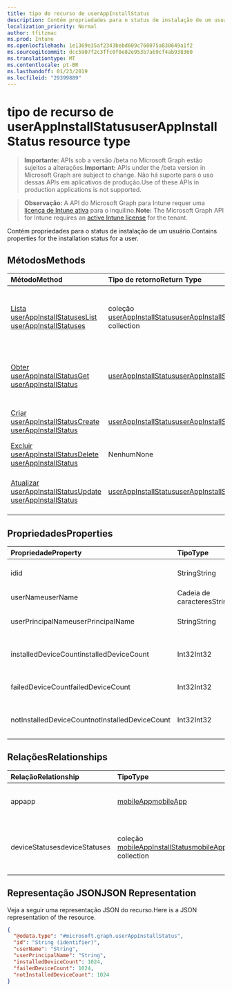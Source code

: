 ```yaml
---
title: tipo de recurso de userAppInstallStatus
description: Contém propriedades para o status de instalação de um usuário.
localization_priority: Normal
author: tfitzmac
ms.prod: Intune
ms.openlocfilehash: 1e1369e35af2343bebd609c760075a830649a1f2
ms.sourcegitcommit: dcc5907f2c3ffc0f0e82e953b7ab9cf4ab938360
ms.translationtype: MT
ms.contentlocale: pt-BR
ms.lasthandoff: 01/23/2019
ms.locfileid: "29399889"
---
```

# <a name="userappinstallstatus-resource-type"></a><span data-ttu-id="ac1eb-103">tipo de recurso de userAppInstallStatus</span><span class="sxs-lookup"><span data-stu-id="ac1eb-103">userAppInstallStatus resource type</span></span>

> <span data-ttu-id="ac1eb-104">**Importante:** APIs sob a versão /beta no Microsoft Graph estão sujeitos a alterações.</span><span class="sxs-lookup"><span data-stu-id="ac1eb-104">**Important:** APIs under the /beta version in Microsoft Graph are subject to change.</span></span> <span data-ttu-id="ac1eb-105">Não há suporte para o uso dessas APIs em aplicativos de produção.</span><span class="sxs-lookup"><span data-stu-id="ac1eb-105">Use of these APIs in production applications is not supported.</span></span>

> <span data-ttu-id="ac1eb-106">**Observação:** A API do Microsoft Graph para Intune requer uma [licença de Intune ativa](https://go.microsoft.com/fwlink/?linkid=839381) para o inquilino.</span><span class="sxs-lookup"><span data-stu-id="ac1eb-106">**Note:** The Microsoft Graph API for Intune requires an [active Intune license](https://go.microsoft.com/fwlink/?linkid=839381) for the tenant.</span></span>

<span data-ttu-id="ac1eb-107">Contém propriedades para o status de instalação de um usuário.</span><span class="sxs-lookup"><span data-stu-id="ac1eb-107">Contains properties for the installation status for a user.</span></span>

## <a name="methods"></a><span data-ttu-id="ac1eb-108">Métodos</span><span class="sxs-lookup"><span data-stu-id="ac1eb-108">Methods</span></span>
|<span data-ttu-id="ac1eb-109">Método</span><span class="sxs-lookup"><span data-stu-id="ac1eb-109">Method</span></span>|<span data-ttu-id="ac1eb-110">Tipo de retorno</span><span class="sxs-lookup"><span data-stu-id="ac1eb-110">Return Type</span></span>|<span data-ttu-id="ac1eb-111">Descrição</span><span class="sxs-lookup"><span data-stu-id="ac1eb-111">Description</span></span>|
|:---|:---|:---|
|[<span data-ttu-id="ac1eb-112">Lista userAppInstallStatuses</span><span class="sxs-lookup"><span data-stu-id="ac1eb-112">List userAppInstallStatuses</span></span>](../api/intune-apps-userappinstallstatus-list.md)|<span data-ttu-id="ac1eb-113">coleção [userAppInstallStatus](../resources/intune-apps-userappinstallstatus.md)</span><span class="sxs-lookup"><span data-stu-id="ac1eb-113">[userAppInstallStatus](../resources/intune-apps-userappinstallstatus.md) collection</span></span>|<span data-ttu-id="ac1eb-114">Lista as propriedades e os relacionamentos dos objetos [userAppInstallStatus](../resources/intune-apps-userappinstallstatus.md) .</span><span class="sxs-lookup"><span data-stu-id="ac1eb-114">List properties and relationships of the [userAppInstallStatus](../resources/intune-apps-userappinstallstatus.md) objects.</span></span>|
|[<span data-ttu-id="ac1eb-115">Obter userAppInstallStatus</span><span class="sxs-lookup"><span data-stu-id="ac1eb-115">Get userAppInstallStatus</span></span>](../api/intune-apps-userappinstallstatus-get.md)|[<span data-ttu-id="ac1eb-116">userAppInstallStatus</span><span class="sxs-lookup"><span data-stu-id="ac1eb-116">userAppInstallStatus</span></span>](../resources/intune-apps-userappinstallstatus.md)|<span data-ttu-id="ac1eb-117">Leia as propriedades e os relacionamentos do objeto [userAppInstallStatus](../resources/intune-apps-userappinstallstatus.md) .</span><span class="sxs-lookup"><span data-stu-id="ac1eb-117">Read properties and relationships of the [userAppInstallStatus](../resources/intune-apps-userappinstallstatus.md) object.</span></span>|
|[<span data-ttu-id="ac1eb-118">Criar userAppInstallStatus</span><span class="sxs-lookup"><span data-stu-id="ac1eb-118">Create userAppInstallStatus</span></span>](../api/intune-apps-userappinstallstatus-create.md)|[<span data-ttu-id="ac1eb-119">userAppInstallStatus</span><span class="sxs-lookup"><span data-stu-id="ac1eb-119">userAppInstallStatus</span></span>](../resources/intune-apps-userappinstallstatus.md)|<span data-ttu-id="ac1eb-120">Crie um novo objeto de [userAppInstallStatus](../resources/intune-apps-userappinstallstatus.md) .</span><span class="sxs-lookup"><span data-stu-id="ac1eb-120">Create a new [userAppInstallStatus](../resources/intune-apps-userappinstallstatus.md) object.</span></span>|
|[<span data-ttu-id="ac1eb-121">Excluir userAppInstallStatus</span><span class="sxs-lookup"><span data-stu-id="ac1eb-121">Delete userAppInstallStatus</span></span>](../api/intune-apps-userappinstallstatus-delete.md)|<span data-ttu-id="ac1eb-122">Nenhum</span><span class="sxs-lookup"><span data-stu-id="ac1eb-122">None</span></span>|<span data-ttu-id="ac1eb-123">Exclui um [userAppInstallStatus](../resources/intune-apps-userappinstallstatus.md).</span><span class="sxs-lookup"><span data-stu-id="ac1eb-123">Deletes a [userAppInstallStatus](../resources/intune-apps-userappinstallstatus.md).</span></span>|
|[<span data-ttu-id="ac1eb-124">Atualizar userAppInstallStatus</span><span class="sxs-lookup"><span data-stu-id="ac1eb-124">Update userAppInstallStatus</span></span>](../api/intune-apps-userappinstallstatus-update.md)|[<span data-ttu-id="ac1eb-125">userAppInstallStatus</span><span class="sxs-lookup"><span data-stu-id="ac1eb-125">userAppInstallStatus</span></span>](../resources/intune-apps-userappinstallstatus.md)|<span data-ttu-id="ac1eb-126">Atualize as propriedades de um objeto [userAppInstallStatus](../resources/intune-apps-userappinstallstatus.md) .</span><span class="sxs-lookup"><span data-stu-id="ac1eb-126">Update the properties of a [userAppInstallStatus](../resources/intune-apps-userappinstallstatus.md) object.</span></span>|

## <a name="properties"></a><span data-ttu-id="ac1eb-127">Propriedades</span><span class="sxs-lookup"><span data-stu-id="ac1eb-127">Properties</span></span>
|<span data-ttu-id="ac1eb-128">Propriedade</span><span class="sxs-lookup"><span data-stu-id="ac1eb-128">Property</span></span>|<span data-ttu-id="ac1eb-129">Tipo</span><span class="sxs-lookup"><span data-stu-id="ac1eb-129">Type</span></span>|<span data-ttu-id="ac1eb-130">Descrição</span><span class="sxs-lookup"><span data-stu-id="ac1eb-130">Description</span></span>|
|:---|:---|:---|
|<span data-ttu-id="ac1eb-131">id</span><span class="sxs-lookup"><span data-stu-id="ac1eb-131">id</span></span>|<span data-ttu-id="ac1eb-132">String</span><span class="sxs-lookup"><span data-stu-id="ac1eb-132">String</span></span>|<span data-ttu-id="ac1eb-133">Chave da entidade.</span><span class="sxs-lookup"><span data-stu-id="ac1eb-133">Key of the entity.</span></span>|
|<span data-ttu-id="ac1eb-134">userName</span><span class="sxs-lookup"><span data-stu-id="ac1eb-134">userName</span></span>|<span data-ttu-id="ac1eb-135">Cadeia de caracteres</span><span class="sxs-lookup"><span data-stu-id="ac1eb-135">String</span></span>|<span data-ttu-id="ac1eb-136">Nome de usuário.</span><span class="sxs-lookup"><span data-stu-id="ac1eb-136">User name.</span></span>|
|<span data-ttu-id="ac1eb-137">userPrincipalName</span><span class="sxs-lookup"><span data-stu-id="ac1eb-137">userPrincipalName</span></span>|<span data-ttu-id="ac1eb-138">String</span><span class="sxs-lookup"><span data-stu-id="ac1eb-138">String</span></span>|<span data-ttu-id="ac1eb-139">Nome Principal de usuário.</span><span class="sxs-lookup"><span data-stu-id="ac1eb-139">User Principal Name.</span></span>|
|<span data-ttu-id="ac1eb-140">installedDeviceCount</span><span class="sxs-lookup"><span data-stu-id="ac1eb-140">installedDeviceCount</span></span>|<span data-ttu-id="ac1eb-141">Int32</span><span class="sxs-lookup"><span data-stu-id="ac1eb-141">Int32</span></span>|<span data-ttu-id="ac1eb-142">Contagem de dispositivos instalados.</span><span class="sxs-lookup"><span data-stu-id="ac1eb-142">Installed Device Count.</span></span>|
|<span data-ttu-id="ac1eb-143">failedDeviceCount</span><span class="sxs-lookup"><span data-stu-id="ac1eb-143">failedDeviceCount</span></span>|<span data-ttu-id="ac1eb-144">Int32</span><span class="sxs-lookup"><span data-stu-id="ac1eb-144">Int32</span></span>|<span data-ttu-id="ac1eb-145">Falha na contagem de dispositivos.</span><span class="sxs-lookup"><span data-stu-id="ac1eb-145">Failed Device Count.</span></span>|
|<span data-ttu-id="ac1eb-146">notInstalledDeviceCount</span><span class="sxs-lookup"><span data-stu-id="ac1eb-146">notInstalledDeviceCount</span></span>|<span data-ttu-id="ac1eb-147">Int32</span><span class="sxs-lookup"><span data-stu-id="ac1eb-147">Int32</span></span>|<span data-ttu-id="ac1eb-148">Sem contagem de dispositivos instalados.</span><span class="sxs-lookup"><span data-stu-id="ac1eb-148">Not installed device count.</span></span>|

## <a name="relationships"></a><span data-ttu-id="ac1eb-149">Relações</span><span class="sxs-lookup"><span data-stu-id="ac1eb-149">Relationships</span></span>
|<span data-ttu-id="ac1eb-150">Relação</span><span class="sxs-lookup"><span data-stu-id="ac1eb-150">Relationship</span></span>|<span data-ttu-id="ac1eb-151">Tipo</span><span class="sxs-lookup"><span data-stu-id="ac1eb-151">Type</span></span>|<span data-ttu-id="ac1eb-152">Descrição</span><span class="sxs-lookup"><span data-stu-id="ac1eb-152">Description</span></span>|
|:---|:---|:---|
|<span data-ttu-id="ac1eb-153">app</span><span class="sxs-lookup"><span data-stu-id="ac1eb-153">app</span></span>|[<span data-ttu-id="ac1eb-154">mobileApp</span><span class="sxs-lookup"><span data-stu-id="ac1eb-154">mobileApp</span></span>](../resources/intune-apps-mobileapp.md)|<span data-ttu-id="ac1eb-155">O link de navegação para o aplicativo móvel.</span><span class="sxs-lookup"><span data-stu-id="ac1eb-155">The navigation link to the mobile app.</span></span>|
|<span data-ttu-id="ac1eb-156">deviceStatuses</span><span class="sxs-lookup"><span data-stu-id="ac1eb-156">deviceStatuses</span></span>|<span data-ttu-id="ac1eb-157">coleção [mobileAppInstallStatus](../resources/intune-apps-mobileappinstallstatus.md)</span><span class="sxs-lookup"><span data-stu-id="ac1eb-157">[mobileAppInstallStatus](../resources/intune-apps-mobileappinstallstatus.md) collection</span></span>|<span data-ttu-id="ac1eb-158">O estado de instalação do aplicativo em dispositivos.</span><span class="sxs-lookup"><span data-stu-id="ac1eb-158">The install state of the app on devices.</span></span>|

## <a name="json-representation"></a><span data-ttu-id="ac1eb-159">Representação JSON</span><span class="sxs-lookup"><span data-stu-id="ac1eb-159">JSON Representation</span></span>
<span data-ttu-id="ac1eb-160">Veja a seguir uma representação JSON do recurso.</span><span class="sxs-lookup"><span data-stu-id="ac1eb-160">Here is a JSON representation of the resource.</span></span>
<!-- {
  "blockType": "resource",
  "keyProperty": "id",
  "@odata.type": "microsoft.graph.userAppInstallStatus"
}
-->
``` json
{
  "@odata.type": "#microsoft.graph.userAppInstallStatus",
  "id": "String (identifier)",
  "userName": "String",
  "userPrincipalName": "String",
  "installedDeviceCount": 1024,
  "failedDeviceCount": 1024,
  "notInstalledDeviceCount": 1024
}
```




